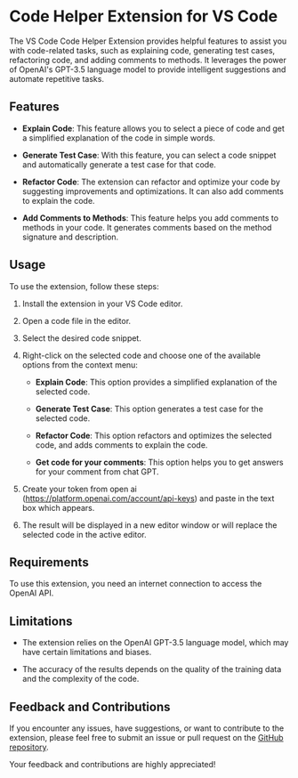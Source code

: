 # Code Helper Extension for VS Code

The VS Code Code Helper Extension provides helpful features to assist you with code-related tasks, such as explaining code, generating test cases, refactoring code, and adding comments to methods. It leverages the power of OpenAI's GPT-3.5 language model to provide intelligent suggestions and automate repetitive tasks.

## Features

- **Explain Code**: This feature allows you to select a piece of code and get a simplified explanation of the code in simple words.

- **Generate Test Case**: With this feature, you can select a code snippet and automatically generate a test case for that code.

- **Refactor Code**: The extension can refactor and optimize your code by suggesting improvements and optimizations. It can also add comments to explain the code.

- **Add Comments to Methods**: This feature helps you add comments to methods in your code. It generates comments based on the method signature and description.

## Usage

To use the extension, follow these steps:

1. Install the extension in your VS Code editor.

2. Open a code file in the editor.

3. Select the desired code snippet.

4. Right-click on the selected code and choose one of the available options from the context menu:

   - **Explain Code**: This option provides a simplified explanation of the selected code.

   - **Generate Test Case**: This option generates a test case for the selected code.

   - **Refactor Code**: This option refactors and optimizes the selected code, and adds comments to explain the code.

   - **Get code for your comments**: This option helps you to get answers for your comment from chat GPT.
5. Create your token from open ai (https://platform.openai.com/account/api-keys) and paste in the text box which appears.

6. The result will be displayed in a new editor window or will replace the selected code in the active editor.

## Requirements

To use this extension, you need an internet connection to access the OpenAI API.

## Limitations

- The extension relies on the OpenAI GPT-3.5 language model, which may have certain limitations and biases.

- The accuracy of the results depends on the quality of the training data and the complexity of the code.

## Feedback and Contributions

If you encounter any issues, have suggestions, or want to contribute to the extension, please feel free to submit an issue or pull request on the [GitHub repository](https://github.com/Harikarthyk/Code-Helper-with-ChatGPT).

Your feedback and contributions are highly appreciated!

<!-- ## License

This extension is licensed under the [MIT License](https://opensource.org/licenses/MIT). -->
